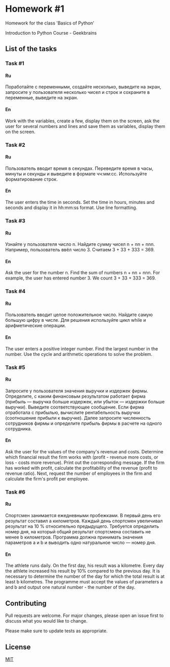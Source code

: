 # Homework #1

Homework for the class 'Basics of Python'

Introduction to Python Course - Geekbrains

## List of the tasks

### Task #1

#### Ru

Поработайте с переменными, создайте несколько, выведите на экран, запросите у пользователя несколько чисел и строк и сохраните в переменные, выведите на экран.

#### En

Work with the variables, create a few, display them on the screen, ask the user for several numbers and lines and save them as variables, display them on the screen.

### Task #2

#### Ru

Пользователь вводит время в секундах. Переведите время в часы, минуты и секунды и выведите в формате чч:мм:сс. Используйте форматирование строк.

#### En

The user enters the time in seconds. Set the time in hours, minutes and seconds and display it in hh:mm:ss format. Use line formatting.

### Task #3

#### Ru

Узнайте у пользователя число n. Найдите сумму чисел n + nn + nnn. Например, пользователь ввёл число 3. Считаем 3 + 33 + 333 = 369.

#### En

Ask the user for the number n. Find the sum of numbers n + nn + nnn. For example, the user has entered number 3. We count 3 + 33 + 333 = 369.

### Task #4

#### Ru

Пользователь вводит целое положительное число. Найдите самую большую цифру в числе. Для решения используйте цикл while и арифметические операции.

#### En

The user enters a positive integer number. Find the largest number in the number. Use the cycle and arithmetic operations to solve the problem.

### Task #5

#### Ru

Запросите у пользователя значения выручки и издержек фирмы. Определите, с каким финансовым результатом работает фирма (прибыль — выручка больше издержек, или убыток — издержки больше выручки). Выведите соответствующее сообщение. Если фирма отработала с прибылью, вычислите рентабельность выручки (соотношение прибыли к выручке). Далее запросите численность сотрудников фирмы и определите прибыль фирмы в расчете на одного сотрудника.

#### En

Ask the user for the values of the company's revenue and costs. Determine which financial result the firm works with (profit - revenue more costs, or loss - costs more revenue). Print out the corresponding message. If the firm has worked with profit, calculate the profitability of the revenue (profit to revenue ratio). Next, request the number of employees in the firm and calculate the firm's profit per employee.

### Task #6

#### Ru

Спортсмен занимается ежедневными пробежками. В первый день его результат составил a километров. Каждый день спортсмен увеличивал результат на 10 % относительно предыдущего. Требуется определить номер дня, на который общий результат спортсмена составить не менее b километров. Программа должна принимать значения параметров a и b и выводить одно натуральное число — номер дня.

#### En

The athlete runs daily. On the first day, his result was a kilometre. Every day the athlete increased his result by 10% compared to the previous day. It is necessary to determine the number of the day for which the total result is at least b kilometres. The programme must accept the values of parameters a and b and output one natural number - the number of the day.

## Contributing
Pull requests are welcome. For major changes, please open an issue first to discuss what you would like to change.

Please make sure to update tests as appropriate.

## License
[MIT](https://choosealicense.com/licenses/mit/)
